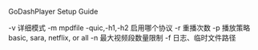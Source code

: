 GoDashPlayer Setup Guide

-v 详细模式
-m mpdfile
-quic,-h1,-h2 启用哪个协议
-r 重播次数
-p 播放策略 basic, sara, netflix, or all
-n 最大视频段数量限制
-f 日志、临时文件路径
